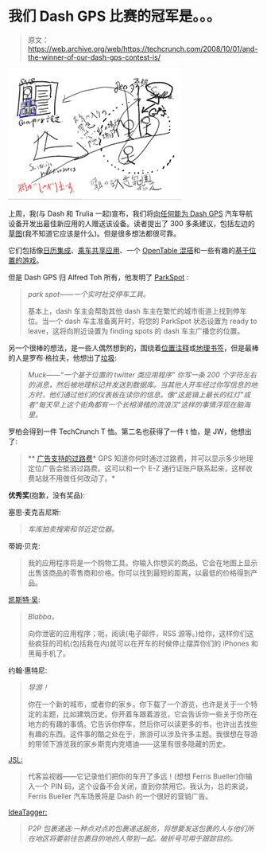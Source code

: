 # 我们 Dash GPS 比赛的冠军是。。。

> 原文：<https://web.archive.org/web/https://techcrunch.com/2008/10/01/and-the-winner-of-our-dash-gps-contest-is/>

![](img/d8c27c3db44d724021e9159c3e6b7e67.png)

上周，我(与 Dash 和 Trulia 一起)宣布，我们将[向任何能为 Dash GPS](https://web.archive.org/web/20230328120409/https://techcrunch.com/2008/09/25/contest-were-giving-away-a-dash-gps-just-come-up-with-an-app-to-make-it-better/) 汽车导航设备开发出最佳新应用的人赠送该设备。读者提出了 300 多条建议，包括左边的[草图](https://web.archive.org/web/20230328120409/https://techcrunch.com/2008/09/25/contest-were-giving-away-a-dash-gps-just-come-up-with-an-app-to-make-it-better/all-comments/#comment-2481848)(我不知道它应该是什么)。但是很多想法都很可靠。

它们包括像[日历集成](https://web.archive.org/web/20230328120409/https://techcrunch.com/2008/09/25/contest-were-giving-away-a-dash-gps-just-come-up-with-an-app-to-make-it-better/all-comments/#comment-2481625)、[乘车共享应用](https://web.archive.org/web/20230328120409/https://techcrunch.com/2008/09/25/contest-were-giving-away-a-dash-gps-just-come-up-with-an-app-to-make-it-better/all-comments/#comment-2481426)、一个 [OpenTable 混搭](https://web.archive.org/web/20230328120409/https://techcrunch.com/2008/09/25/contest-were-giving-away-a-dash-gps-just-come-up-with-an-app-to-make-it-better/all-comments/#comment-2481457)和一些有趣的[基于位置的游戏](https://web.archive.org/web/20230328120409/https://techcrunch.com/2008/09/25/contest-were-giving-away-a-dash-gps-just-come-up-with-an-app-to-make-it-better/all-comments/#comment-2482599)。

但是 Dash GPS 归 Alfred Toh 所有，他发明了 [ParkSpot](https://web.archive.org/web/20230328120409/https://techcrunch.com/2008/09/25/contest-were-giving-away-a-dash-gps-just-come-up-with-an-app-to-make-it-better/#comment-2481302) :

> *park spot——一个实时社交停车工具。*
> 
> 基本上，dash 车主会帮助其他 dash 车主在繁忙的城市街道上找到停车位。当一个 dash 车主准备离开时，将您的 ParkSpot 状态设置为 ready to leave，这将向附近设置为 finding spots 的 dash 车主广播您的位置。

另一个很棒的想法，是一些人偶然想到的，围绕着[位置注释](https://web.archive.org/web/20230328120409/https://techcrunch.com/2008/09/25/contest-were-giving-away-a-dash-gps-just-come-up-with-an-app-to-make-it-better/all-comments/#comment-2481580)或[地理书签](https://web.archive.org/web/20230328120409/https://techcrunch.com/2008/09/25/contest-were-giving-away-a-dash-gps-just-come-up-with-an-app-to-make-it-better/all-comments/#comment-2481697)，但是最棒的人是罗布·格拉夫，他想出了[垃圾](https://web.archive.org/web/20230328120409/https://techcrunch.com/2008/09/25/contest-were-giving-away-a-dash-gps-just-come-up-with-an-app-to-make-it-better/all-comments/#comment-2482193):

> *Muck——“一个基于位置的 twitter 类应用程序”
> 你写一条 200 个字符左右的消息，然后被地理标记并发送到数据库。当其他人开车经过你写信息的地方时，他们通过他们的仪表板在读你的信息。像“这是镇上最长的红灯”或者“每天早上这个街角都有一个长相滑稽的流浪汉”这样的事情浮现在脑海里。*

罗柏会得到一件 TechCrunch T 恤。第二名也获得了一件 t 恤，是 JW，他想出了:

> ** [广告支持的过路费](https://web.archive.org/web/20230328120409/https://techcrunch.com/2008/09/25/contest-were-giving-away-a-dash-gps-just-come-up-with-an-app-to-make-it-better/all-comments/#comment-2482596)*
> GPS 知道你何时通过过路费，并可以显示多少地理定位广告会抵消过路费。这可以和一个 E-Z 通行证账户联系起来，这样收费站就不用做任何改动了。*

**优秀奖**(抱歉，没有奖品):

塞思·麦克吉尼斯:

> *车库拍卖搜索和邻近定位器。*

蒂姆·贝克:

> 我的应用程序将是一个购物工具。你输入你想买的商品，它会在地图上显示出售该商品的零售商和价格。你可以找到最短的距离，以最低的价格得到产品。

[凯斯特·吴](https://web.archive.org/web/20230328120409/https://techcrunch.com/2008/09/25/contest-were-giving-away-a-dash-gps-just-come-up-with-an-app-to-make-it-better/all-comments/#comment-2481487):

> *Blabba。*
> 
> 向你泄密的应用程序；呃，阅读(电子邮件，RSS 源等。)给你，这样你们这些疯狂的司机(包括我在内)就可以在开车的时候停止摆弄你们的 iPhones 和黑莓手机了。

约翰·惠特尼:

> *导游！*
> 
> 你在一个新的城市，或者你的家乡。你下载了一个游览，也许是关于一个特定的主题，比如建筑历史。你开着车跟着游览，它会告诉你一些关于你所在地方的有趣的事情。它告诉你停车，然后你可以读更多的书，也许出去找些有趣的东西。这件事的酷之处在于，旅游可以涉及许多主题。我很想在导游的带领下游览我的家乡斯克内克塔迪——这里有很多隐藏的历史。

[JSL:](https://web.archive.org/web/20230328120409/https://techcrunch.com/2008/09/25/contest-were-giving-away-a-dash-gps-just-come-up-with-an-app-to-make-it-better/all-comments/#comment-2481645)

> 代客监视器——它记录他们把你的车开了多远！(想想 Ferris Bueller)你输入一个 PIN 码，这个设备不会关闭，直到你禁用它。我认为，总的来说，Ferris Bueller 汽车场景将是 Dash 的一个很好的营销广告。

[IdeaTagger:](https://web.archive.org/web/20230328120409/https://techcrunch.com/2008/09/25/contest-were-giving-away-a-dash-gps-just-come-up-with-an-app-to-make-it-better/all-comments/#comment-2482042)

> *P2P 包裹递送:一种点对点的包裹递送服务，将想要发送包裹的人与他们所在地区将要前往包裹目的地的人带到一起。破折号可用于跟踪目的。*